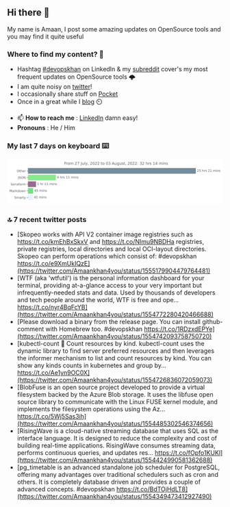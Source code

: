 <!--- [![Hits](https://hits.seeyoufarm.com/api/count/incr/badge.svg?url=https%3A%2F%2Fgithub.com%2Fakhan4u%2Fhit-counter&count_bg=%2379C83D&title_bg=%23555555&icon=&icon_color=%23E7E7E7&title=visits&edge_flat=false)](https://hits.seeyoufarm.com) --->

## Hi there 👋

My name is Amaan, I post some amazing updates on OpenSource tools and you may find it quite useful

### Where to find my content? 🤔

* Hashtag [#devopskhan](https://www.linkedin.com/feed/hashtag/devopskhan/) on LinkedIn & my [subreddit](https://www.reddit.com/r/devopskhan/) cover's my most frequent updates on OpenSource tools 🌩️
* I am quite noisy on [twitter](https://twitter.com/Amaankhan4you)!
* I occasionally share stuff on [Pocket](https://getpocket.com/@ej6g8d1dp2829A16a9Tf5d4T6bAMp3d8791rejDe86yem3bm4e14ex4fT4dluk29)
* Once in a great while I [blog](https://linuxparrot.com/) ⏲️


- 📫 **How to reach me** : [LinkedIn](https://www.linkedin.com/in/amaan-khan-linux-ninja) damn easy!
- **Pronouns** : He / Him

### My last 7 days on keyboard ⌨️

<img src="https://github.com/akhan4u/akhan4u/blob/main/images/stat.svg" alt="Amaan's Wakatime Activity!"/>

### 🔝 7 recent twitter posts
<!-- DEVDOJO:START -->
- [Skopeo works with API V2 container image registries such as https://t.co/kmEhBxSkxV and https://t.co/NImu9NBDHa registries, private registries, local directories and local OCI-layout directories. Skopeo can perform operations which consist of: #devopskhan https://t.co/e9XmUkIQzE](https://twitter.com/Amaankhan4you/status/1555179904479764481)
- [WTF &lpar;aka &#39;wtfutil&#39;&rpar; is the personal information dashboard for your terminal, providing at-a-glance access to your very important but infrequently-needed stats and data. Used by thousands of developers and tech people around the world, WTF is free and ope… https://t.co/nyr4BqFcYB](https://twitter.com/Amaankhan4you/status/1554772280420466688)
- [Please download a binary from the release page. You can install github-comment with Homebrew too. #devopskhan https://t.co/1RDzxdEPYe](https://twitter.com/Amaankhan4you/status/1554742093758750720)
- [kubectl-count 🎊 Count resources by kind. kubectl-count uses the dynamic library to find server preferred resources and then leverages the informer mechanism to list and count resources by kind. You can show any kinds counts in kubernetes and group by… https://t.co/Ae1yn9OC0X](https://twitter.com/Amaankhan4you/status/1554726836072059073)
- [BlobFuse is an open source project developed to provide a virtual filesystem backed by the Azure Blob storage. It uses the libfuse open source library to communicate with the Linux FUSE kernel module, and implements the filesystem operations using the Az… https://t.co/5Wj5Sas3ih](https://twitter.com/Amaankhan4you/status/1554485302546374656)
- [RisingWave is a cloud-native streaming database that uses SQL as the interface language. It is designed to reduce the complexity and cost of building real-time applications. RisingWave consumes streaming data, performs continuous queries, and updates res… https://t.co/fOpfo1KUKl](https://twitter.com/Amaankhan4you/status/1554424990581362688)
- [pg_timetable is an advanced standalone job scheduler for PostgreSQL, offering many advantages over traditional schedulers such as cron and others. It is completely database driven and provides a couple of advanced concepts. #devopskhan https://t.co/BdTOjHdLT8](https://twitter.com/Amaankhan4you/status/1554349473412927490)
<!-- DEVDOJO:END -->

<!-- ![Amaan's GitHub stats](https://github-readme-stats.vercel.app/api?username=akhan4u&count_private=true&show_icons=true&hide=contribs) -->
